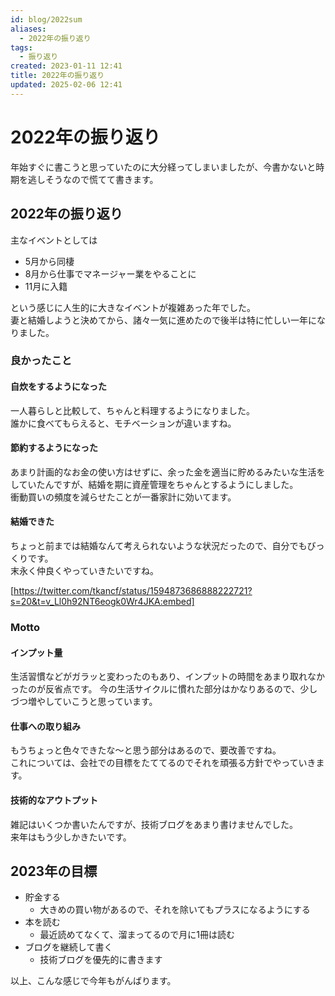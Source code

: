 ```yaml
---
id: blog/2022sum
aliases:
  - 2022年の振り返り
tags:
  - 振り返り
created: 2023-01-11 12:41
title: 2022年の振り返り
updated: 2025-02-06 12:41
---
```


# 2022年の振り返り

年始すぐに書こうと思っていたのに大分経ってしまいましたが、今書かないと時期を逃しそうなので慌てて書きます。

## 2022年の振り返り

主なイベントとしては

- 5月から同棲
- 8月から仕事でマネージャー業をやることに
- 11月に入籍

という感じに人生的に大きなイベントが複雑あった年でした。  
妻と結婚しようと決めてから、諸々一気に進めたので後半は特に忙しい一年になりました。  

### 良かったこと

#### 自炊をするようになった

一人暮らしと比較して、ちゃんと料理するようになりました。  
誰かに食べてもらえると、モチベーションが違いますね。

#### 節約するようになった

あまり計画的なお金の使い方はせずに、余った金を適当に貯めるみたいな生活をしていたんですが、結婚を期に資産管理をちゃんとするようにしました。  
衝動買いの頻度を減らせたことが一番家計に効いてます。

#### 結婚できた

ちょっと前までは結婚なんて考えられないような状況だったので、自分でもびっくりです。  
末永く仲良くやっていきたいですね。

[https://twitter.com/tkancf/status/1594873686888222721?s=20&t=v_Ll0h92NT6eogk0Wr4JKA:embed]

### Motto

#### インプット量

生活習慣などがガラッと変わったのもあり、インプットの時間をあまり取れなかったのが反省点です。
今の生活サイクルに慣れた部分はかなりあるので、少しづつ増やしていこうと思っています。  

#### 仕事への取り組み

もうちょっと色々できたな〜と思う部分はあるので、要改善ですね。  
これについては、会社での目標をたててるのでそれを頑張る方針でやっていきます。

#### 技術的なアウトプット

雑記はいくつか書いたんですが、技術ブログをあまり書けませんでした。  
来年はもう少しかきたいです。

## 2023年の目標

- 貯金する
  - 大きめの買い物があるので、それを除いてもプラスになるようにする
- 本を読む
  - 最近読めてなくて、溜まってるので月に1冊は読む
- ブログを継続して書く
  - 技術ブログを優先的に書きます

以上、こんな感じで今年もがんばります。

